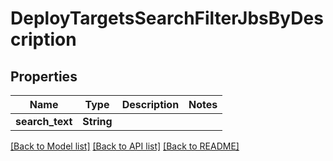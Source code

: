 # DeployTargetsSearchFilterJbsByDescription

## Properties

Name | Type | Description | Notes
------------ | ------------- | ------------- | -------------
**search_text** | **String** |  | 

[[Back to Model list]](../README.md#documentation-for-models) [[Back to API list]](../README.md#documentation-for-api-endpoints) [[Back to README]](../README.md)


